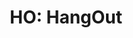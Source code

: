 ---
layout: term
title: 'HO: HangOut'
name: ho
description: "système de messagerie instantanée permettant aux joueurs de communiquer entre-eux => peu utilisé par les ENL, voir plutôt <a href=\"#tg\">TG</a>."
---